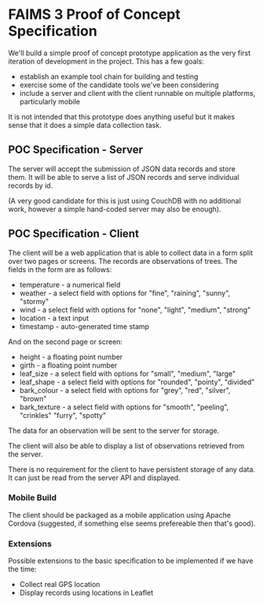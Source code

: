 # FAIMS 3 Proof of Concept Specification

We'll build a simple proof of concept prototype application as the very first iteration of development in the project. This has a few goals:

* establish an example tool chain for building and testing 
* exercise some of the candidate tools we've been considering
* include a server and client with the client runnable on multiple platforms, particularly mobile

It is not intended that this prototype does anything useful but it makes sense that it does a simple data collection task. 

## POC Specification - Server

The server will accept the submission of JSON data records and store them. It will be able to serve a list of JSON records and serve individual records by id. 

(A very good candidate for this is just using CouchDB with no additional work, however a simple hand-coded server may also be enough). 


## POC Specification - Client

The client will be a web application that is able to collect data in a form split over two pages or screens.  The records are observations of trees. The fields in the form are as follows:

   * temperature - a numerical field
   * weather - a select field with options for "fine", "raining", "sunny", "stormy"
   * wind - a select field with options for "none", "light", "medium", "strong"
   * location - a text input
   * timestamp - auto-generated time stamp

And on the second page or screen:

   * height - a floating point number
   * girth - a floating point number
   * leaf_size - a select field with options for "small", "medium", "large"
   * leaf_shape - a select field with options for "rounded", "pointy", "divided"
   * bark_colour - a select field with options for "grey", "red", "silver", "brown"
   * bark_texture - a select field with options for "smooth", "peeling", "crinkles" "furry", "spotty"

The data for an observation will be sent to the server for storage.  

The client will also be able to display a list of observations retrieved from the server.

There is no requirement for the client to have persistent storage of any data.
It can just be read from the server API and displayed.

### Mobile Build

The client should be packaged as a mobile application using Apache Cordova (suggested, 
if something else seems prefereable then that's good).  


### Extensions

Possible extensions to the basic specification to be implemented if we have the time:

 * Collect real GPS location
 * Display records using locations in Leaflet